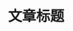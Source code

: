 ---
title: "文章标题"
excerpt: "文章摘要"
header:
  overlay_image: /assets/images/post-banner.jpg
  overlay_filter: 0.5
  caption: "Photo credit: [**Unsplash**](https://unsplash.com)"
categories:
  - 分类名称
tags:
  - 标签1
  - 标签2
toc: true
toc_sticky: true
gallery:
  - url: /assets/images/unsplash-gallery-image-1.jpg
    image_path: /assets/images/unsplash-gallery-image-1-th.jpg
    alt: "placeholder image 1"
    title: "Image 1 title"
  - url: /assets/images/unsplash-gallery-image-2.jpg
    image_path: /assets/images/unsplash-gallery-image-2-th.jpg
    alt: "placeholder image 2"
    title: "Image 2 title"
--- 